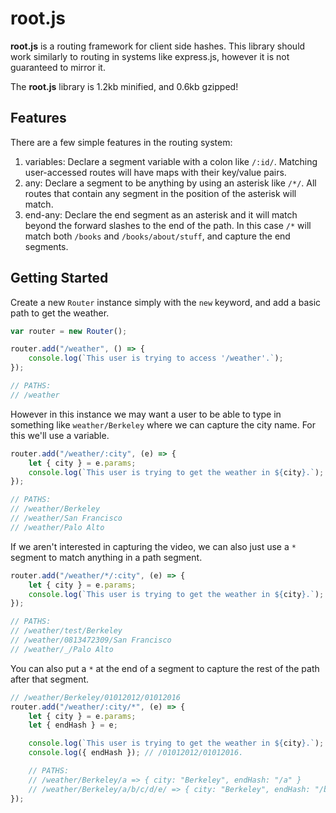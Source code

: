 # root.js

**root.js** is a routing framework for client side hashes. This library should work similarly to routing in systems like express.js, however it is not guaranteed to mirror it.

The **root.js** library is 1.2kb minified, and 0.6kb gzipped!

## Features

There are a few simple features in the routing system:

1. variables: Declare a segment variable with a colon like `/:id/`. Matching user-accessed routes will have maps with their key/value pairs.
2. any: Declare a segment to be anything by using an asterisk like `/*/`. All routes that contain any segment in the position of the asterisk will match.
3. end-any: Declare the end segment as an asterisk and it will match beyond the forward slashes to the end of the path. In this case `/*` will match both `/books` and `/books/about/stuff`, and capture the end segments.

## Getting Started

Create a new `Router` instance simply with the `new` keyword, and add a basic path to get the weather.

```js
var router = new Router();

router.add("/weather", () => {
    console.log(`This user is trying to access '/weather'.`);
});

// PATHS:
// /weather
```

However in this instance we may want a user to be able to type in something like `weather/Berkeley` where we can capture the city name. For this we'll use a variable.

```js
router.add("/weather/:city", (e) => {
    let { city } = e.params;
    console.log(`This user is trying to get the weather in ${city}.`);
});

// PATHS:
// /weather/Berkeley
// /weather/San Francisco
// /weather/Palo Alto
```

If we aren't interested in capturing the video, we can also just use a `*` segment to match anything in a path segment.

```js
router.add("/weather/*/:city", (e) => {
    let { city } = e.params;
    console.log(`This user is trying to get the weather in ${city}.`);
});

// PATHS:
// /weather/test/Berkeley
// /weather/0813472309/San Francisco
// /weather/_/Palo Alto
```

You can also put a `*` at the end of a segment to capture the rest of the path after that segment.

```js
// /weather/Berkeley/01012012/01012016
router.add("/weather/:city/*", (e) => {
    let { city } = e.params;
    let { endHash } = e;

    console.log(`This user is trying to get the weather in ${city}.`);
    console.log({ endHash }); // /01012012/01012016.

    // PATHS:
    // /weather/Berkeley/a => { city: "Berkeley", endHash: "/a" }
    // /weather/Berkeley/a/b/c/d/e/ => { city: "Berkeley", endHash: "/b/c/d/e" }
});
```
